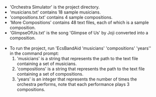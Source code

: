 - 'Orchestra Simulator' is the project directory.
- 'musicians.txt' contains 18 sample musicians.
- 'compositions.txt' contains 4 sample compositions.
- 'More Compositions' contains 48 text files, each of which is a sample composition.
- 'GlimpseOfUs.txt' is the song 'Glimpse of Us' by Joji converted into a composition. <br><br>
- To run the project, run 'EcsBandAid 'musicians' 'compositions' 'years'' in the command prompt:
  1. 'musicians' is a string that represents the path to the text file containing a set of musicians.
  2. 'compositions' is a string that represents the path to the text file containing a set of compositions.
  3. 'years' is an integer that represents the number of times the orchestra performs, note that each performance plays 3 compositions.
